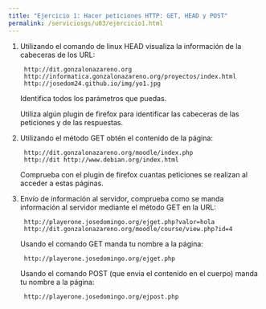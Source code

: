 ```yaml
---
title: "Ejercicio 1: Hacer peticiones HTTP: GET, HEAD y POST"
permalink: /serviciosgs/u03/ejercicio1.html
---
```


1. Utilizando el comando de linux HEAD visualiza la información de la cabeceras de los URL:

		http://dit.gonzalonazareno.org
		http://informatica.gonzalonazareno.org/proyectos/index.html
		http://josedom24.github.io/img/yo1.jpg

	Identifica todos los parámetros que puedas.

	Utiliza algún plugin de firefox  para identificar las cabeceras de las peticiones y de las respuestas.


2. Utilizando el método GET obtén el contenido de la página:

    	http://dit.gonzalonazareno.org/moodle/index.php
    	http://dit http://www.debian.org/index.html

	Comprueba con el plugin de firefox cuantas peticiones se realizan al acceder a estas páginas.


3. Envío de información al servidor, comprueba como se manda información al servidor mediante el método GET en la URL:

		http://playerone.josedomingo.org/ejget.php?valor=hola
		http://dit.gonzalonazareno.org/moodle/course/view.php?id=4

	Usando el comando GET manda tu nombre a la página: 

		http://playerone.josedomingo.org/ejget.php
        
	Usando el comando POST (que envia el contenido en el cuerpo) manda tu nombre a la página:

		http://playerone.josedomingo.org/ejpost.php
